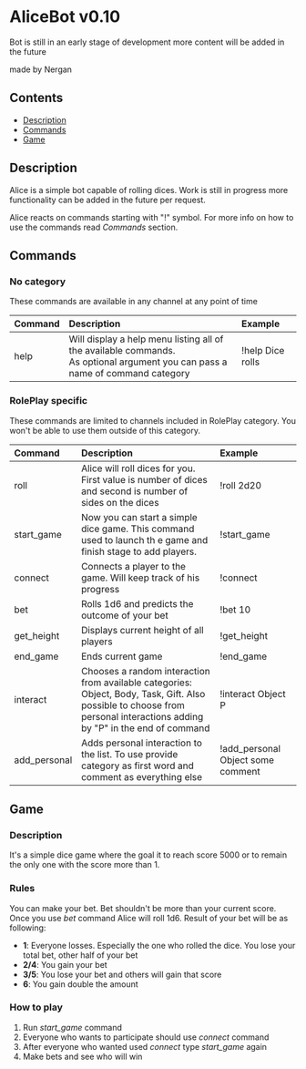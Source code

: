 # AliceBot v0.10

Bot is still in an early stage of development 
more content will be added in the future

made by Nergan

## Contents

- [Description](#description)
- [Commands](#commands)
- [Game](#game)

## Description

Alice is a simple bot capable of rolling dices. Work is still in progress
more functionality can be added in the future per request.

Alice reacts on commands starting with "!" symbol. For more info
on how to use the commands read *Commands* section.

## Commands


### No category

These commands are available in any channel at any point of time

| **Command**     | **Description**                                                                                                                    | **Example**      |
|:----------------|:-----------------------------------------------------------------------------------------------------------------------------------|:-----------------|
| help <optional> | Will display a help menu listing all of the available commands. </br> As optional argument you can pass a name of command category | !help Dice rolls |


### RolePlay specific

These commands are limited to channels included in RolePlay category.
You won't be able to use them outside of this category.

| **Command**  | **Description**                                                                                                                                                          | **Example**                       |
|:-------------|:-------------------------------------------------------------------------------------------------------------------------------------------------------------------------|:----------------------------------|
| roll         | Alice will roll dices for you. First value is number of dices and second is number of sides on the dices                                                                 | !roll 2d20                        |
| start_game   | Now you can start a simple dice game. This command used to launch th e game and finish stage to add players.                                                             | !start_game                       |
| connect      | Connects a player to the game. Will keep track of his progress                                                                                                           | !connect                          |
| bet          | Rolls 1d6 and predicts the outcome of your bet                                                                                                                           | !bet 10                           |
| get_height   | Displays current height of all players                                                                                                                                   | !get_height                       |
| end_game     | Ends current game                                                                                                                                                        | !end_game                         |
| interact     | Chooses a random interaction from available categories: Object, Body, Task, Gift. Also possible to choose from personal interactions adding by "P" in the end of command | !interact Object P                |
| add_personal | Adds personal interaction to the list. To use provide category as first word and comment as everything else                                                              | !add_personal Object some comment |


## Game

### Description

It's a simple dice game where the goal it to reach score 5000 or to remain the only one with the score more than 1.

### Rules

You can make your bet. Bet shouldn't be more than your current score.
Once you use *bet* command Alice will roll 1d6.
Result of your bet will be as following:

- **1**: Everyone losses. Especially the one who rolled the dice. You lose your total bet, other half of your bet
- **2/4**: You gain your bet
- **3/5**: You lose your bet and others will gain that score
- **6**: You gain double the amount

### How to play

1) Run *start_game* command
2) Everyone who wants to participate should use *connect* command
3) After everyone who wanted used *connect* type *start_game* again
4) Make bets and see who will win